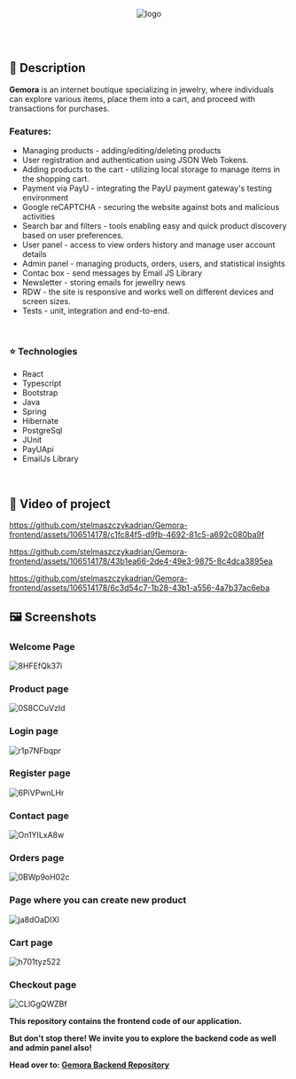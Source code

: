 <p align="center">
  <img src="https://github.com/stelmaszczykadrian/Gemora-frontend/assets/106514178/a4c3bb22-63b9-44ba-b566-abb5b68a1bb9" alt="logo">
</p>

<br><br>

## 📖 Description

**Gemora** is an internet boutique specializing in jewelry, where individuals can explore various items, place them into a cart, and proceed with transactions for purchases.


### Features:
<ul>
  <li>Managing products - adding/editing/deleting products</li>
  <li>User registration and authentication using JSON Web Tokens.</li>
  <li>Adding products to the cart - utilizing local storage to manage items in the shopping cart.</li>
  <li>Payment via PayU - integrating the PayU payment gateway's testing environment</li>
  <li>Google reCAPTCHA - securing the website against bots and malicious activities</li>
  <li>Search bar and filters - tools enabling easy and quick product discovery based on user preferences.</li>
  <li>User panel - access to view orders history and manage user account details</li>
  <li>Admin panel - managing products, orders, users, and statistical insights</li>
  <li>Contac box - send messages by Email JS Library</li>
  <li>Newsletter - storing emails for jewellry news</li>
  <li>RDW - the site is responsive and works well on different devices and screen sizes.</li>
  <li>Tests - unit, integration and end-to-end.</li>
</ul>

<br>

### :star: Technologies
<ul>
  <li>React</li></li>
  <li>Typescript</li>
  <li>Bootstrap</li>
  <li>Java</li>
  <li>Spring</li>
  <li>Hibernate</li>
  <li>PostgreSql</li>
  <li>JUnit</li>
  <li>PayUApi</li>
  <li>EmailJs Library</li>
</ul>

<br>

## :rocket: Video of project

https://github.com/stelmaszczykadrian/Gemora-frontend/assets/106514178/c1fc84f5-d9fb-4692-81c5-a692c080ba9f

https://github.com/stelmaszczykadrian/Gemora-frontend/assets/106514178/43b1ea66-2de4-49e3-9875-8c4dca3895ea

https://github.com/stelmaszczykadrian/Gemora-frontend/assets/106514178/6c3d54c7-1b28-43b1-a556-4a7b37ac6eba

## 🖼️ Screenshots
### Welcome Page
![8HFEfQk37i](https://github.com/stelmaszczykadrian/Gemora-frontend/assets/106514178/55089737-f278-4cdc-a0c8-6f8f6013b545)
### Product page
![0S8CCuVzId](https://github.com/stelmaszczykadrian/Gemora-frontend/assets/106514178/039ff1b1-8126-4d1e-adfc-a31bc6b88914)
### Login page
![r1p7NFbqpr](https://github.com/stelmaszczykadrian/Gemora-frontend/assets/106514178/ff59d6a4-ba01-47dc-9356-965ed37e8c18)
### Register page
![6PiVPwnLHr](https://github.com/stelmaszczykadrian/Gemora-frontend/assets/106514178/8f541f38-d0a9-4461-b3bb-260491e76c38)
### Contact page
![On1YILxA8w](https://github.com/stelmaszczykadrian/Gemora-frontend/assets/106514178/a364b0e3-0323-41df-aba4-2b6e030c36b2)
### Orders page
![0BWp9oH02c](https://github.com/stelmaszczykadrian/Gemora-frontend/assets/106514178/870a3862-e727-4dc1-bd0c-645886060fba)
### Page where you can create new product
![ja8dOaDIXl](https://github.com/stelmaszczykadrian/Gemora-frontend/assets/106514178/3e7123dc-e92c-432c-abdf-2b65cf28b997)
### Cart page
![h701tyz522](https://github.com/stelmaszczykadrian/Gemora-frontend/assets/106514178/6dfce961-a412-4c5d-b11d-f06fe9d91dc9)
### Checkout page
![CLlGgQWZBf](https://github.com/stelmaszczykadrian/Gemora-frontend/assets/106514178/b0d13ae0-5d80-4c06-90d2-c2686dce6ffb)

**This repository contains the frontend code of our application.**

**But don't stop there! We invite you to explore the backend code as well and admin panel also!**

**Head over to: [Gemora Backend Repository](https://github.com/stelmaszczykadrian/Gemora-backend)**

